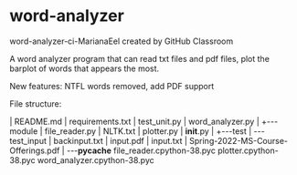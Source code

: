 # word-analyzer
word-analyzer-ci-MarianaEel created by GitHub Classroom

A word analyzer program that can read txt files and pdf files, plot the barplot of words that appears the most.

New features: NTFL words removed, add PDF support

File structure:

|   README.md
|   requirements.txt
|   test_unit.py
|   word_analyzer.py
|
+---module
|       file_reader.py
|       NLTK.txt
|       plotter.py
|       __init__.py
|
+---test
|   \---test_input
|           backinput.txt
|           input.pdf
|           input.txt
|           Spring-2022-MS-Course-Offerings.pdf
|
\---__pycache__
        file_reader.cpython-38.pyc
        plotter.cpython-38.pyc
        word_analyzer.cpython-38.pyc
